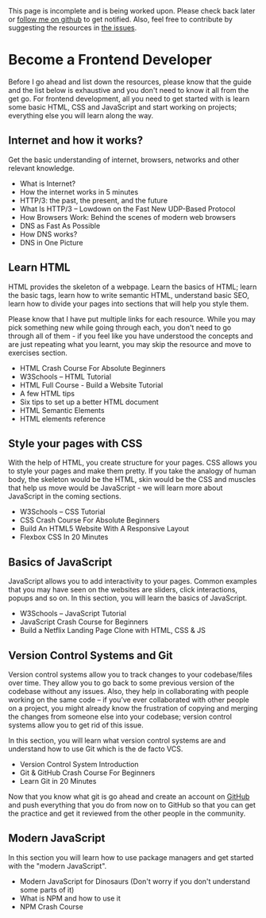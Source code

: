 <div className='alert alert-primary' style={{ marginBottom: '-10px'}}>
  This page is incomplete and is being worked upon. Please check back later or <a href='https://github.com/artyomdev'>follow me on github</a> to get notified. Also, feel free to contribute by suggesting the resources in <a href='https://github.com/artyomdev/developer.guide'>the issues</a>.
</div>

# Become a Frontend Developer
Before I go ahead and list down the resources, please know that the guide and the list below is exhaustive and you don't need to know it all from the get go. For frontend development, all you need to get started with is learn some basic HTML, CSS and JavaScript and start working on projects; everything else you will learn along the way. 

## Internet and how it works?

Get the basic understanding of internet, browsers, networks and other relevant knowledge. 

* <BadgeLink badgeText='Read' href='/guides/what-is-internet'>What is Internet?</BadgeLink>
* <BadgeLink variant='primary' badgeText='Watch' href='https://www.youtube.com/watch?v=7_LPdttKXPc'>How the internet works in 5 minutes</BadgeLink>
* <BadgeLink badgeText='Read' href='https://blog.cloudflare.com/http3-the-past-present-and-future/'>HTTP/3: the past, the present, and the future</BadgeLink>
* <BadgeLink badgeText='Read' href='https://kinsta.com/blog/http3/'>What Is HTTP/3 – Lowdown on the Fast New UDP-Based Protocol</BadgeLink>
* <BadgeLink badgeText='Read' href='https://www.html5rocks.com/en/tutorials/internals/howbrowserswork/'>How Browsers Work: Behind the scenes of modern web browsers</BadgeLink>
* <BadgeLink variant='primary' badgeText='Watch' href='https://www.youtube.com/watch?v=Rck3BALhI5c'>DNS as Fast As Possible</BadgeLink>
* <BadgeLink badgeText='Read' href='https://howdns.works/'>How DNS works?</BadgeLink>
* <BadgeLink badgeText='Read' href='/guides/dns-in-one-picture'>DNS in One Picture</BadgeLink>

## Learn HTML
HTML provides the skeleton of a webpage. Learn the basics of HTML; learn the basic tags, learn how to write semantic HTML, understand basic SEO, learn how to divide your pages into sections that will help you style them. 

Please know that I have put multiple links for each resource. While you may pick something new while going through each, you don't need to go through all of them - if you feel like you have understood the concepts and are just repeating what you learnt, you may skip the resource and move to exercises section.
 

* <BadgeLink variant='primary' badgeText='Watch' href='https://www.youtube.com/watch?v=UB1O30fR-EE'>HTML Crash Course For Absolute Beginners</BadgeLink>
* <BadgeLink badgeText='Read' href='https://www.w3schools.com/html/default.asp'>W3Schools – HTML Tutorial</BadgeLink>
* <BadgeLink variant='primary' badgeText='Watch' href='https://www.youtube.com/watch?v=pQN-pnXPaVg'>HTML Full Course - Build a Website Tutorial</BadgeLink>
* <BadgeLink badgeText='Read' href='https://hacks.mozilla.org/2016/08/a-few-html-tips/'>A few HTML tips</BadgeLink>
* <BadgeLink badgeText='Read' href='https://hackernoon.com/six-tips-to-set-up-a-better-html-document-ud1033z3z'>Six tips to set up a better HTML document</BadgeLink>
* <BadgeLink badgeText='Read' href='https://www.w3schools.com/html/html5_semantic_elements.asp'>HTML Semantic Elements</BadgeLink> 
* <BadgeLink badgeText='Read' href='https://developer.mozilla.org/en-US/docs/Web/HTML/Element'>HTML elements reference</BadgeLink> 

## Style your pages with CSS
With the help of HTML, you create structure for your pages. CSS allows you to style your pages and make them pretty. If you take the analogy of human body, the skeleton would be the HTML, skin would be the CSS and muscles that help us move would be JavaScript - we will learn more about JavaScript in the coming sections.

* <BadgeLink badgeText='Read' href='https://www.w3schools.com/css/'>W3Schools – CSS Tutorial</BadgeLink>
* <BadgeLink variant='primary' badgeText='Watch' href='https://www.youtube.com/watch?v=yfoY53QXEnI'>CSS Crash Course For Absolute Beginners</BadgeLink>
* <BadgeLink variant='primary' badgeText='Watch' href='https://www.youtube.com/watch?v=Wm6CUkswsNw'>Build An HTML5 Website With A Responsive Layout</BadgeLink>
* <BadgeLink variant='primary' badgeText='Watch' href='https://youtu.be/JJSoEo8JSnc?t=46'>Flexbox CSS In 20 Minutes</BadgeLink>

## Basics of JavaScript
JavaScript allows you to add interactivity to your pages. Common examples that you may have seen on the websites are sliders, click interactions, popups and so on. In this section, you will learn the basics of JavaScript.

* <BadgeLink badgeText='Read' href='https://www.w3schools.com/js/'>W3Schools – JavaScript Tutorial</BadgeLink>
* <BadgeLink variant='primary' badgeText='Watch' href='https://youtu.be/hdI2bqOjy3c?t=2'>JavaScript Crash Course for Beginners</BadgeLink>
* <BadgeLink variant='primary' badgeText='Watch' href='https://youtu.be/P7t13SGytRk?t=22'>Build a Netflix Landing Page Clone with HTML, CSS & JS</BadgeLink>

## Version Control Systems and Git

Version control systems allow you to track changes to your codebase/files over time. They allow you to go back to some previous version of the codebase without any issues. Also, they help in collaborating with people working on the same code – if you’ve ever collaborated with other people on a project, you might already know the frustration of copying and merging the changes from someone else into your codebase; version control systems allow you to get rid of this issue.

In this section, you will learn what version control systems are and understand how to use Git which is the de facto VCS.  

* <BadgeLink variant='primary' badgeText='Watch' href='https://www.youtube.com/watch?v=zbKdDsNNOhg'>Version Control System Introduction</BadgeLink>
* <BadgeLink variant='primary' badgeText='Watch' href='https://www.youtube.com/watch?v=SWYqp7iY_Tc'>Git & GitHub Crash Course For Beginners</BadgeLink>
* <BadgeLink variant='primary' badgeText='Watch' href='https://youtu.be/Y9XZQO1n_7c?t=21'>Learn Git in 20 Minutes</BadgeLink>

Now that you know what git is go ahead and create an account on [GitHub](https://github.com) and push everything that you do from now on to GitHub so that you can get the practice and get it reviewed from the other people in the community.

## Modern JavaScript

In this section you will learn how to use package managers and get started with the "modern JavaScript".

* <BadgeLink badgeText='Read' href='https://medium.com/the-node-js-collection/modern-javascript-explained-for-dinosaurs-f695e9747b70'>Modern JavaScript for Dinosaurs (Don't worry if you don't understand some parts of it)</BadgeLink>
* <BadgeLink variant='primary' badgeText='Watch' href='https://www.youtube.com/watch?v=8Rmj5UY5mJk'>What is NPM and how to use it</BadgeLink>
* <BadgeLink variant='primary' badgeText='Watch' href='https://www.youtube.com/watch?v=jHDhaSSKmB0'>NPM Crash Course</BadgeLink>

<br />
<br />
<br />
<br />
<br />
<br />

